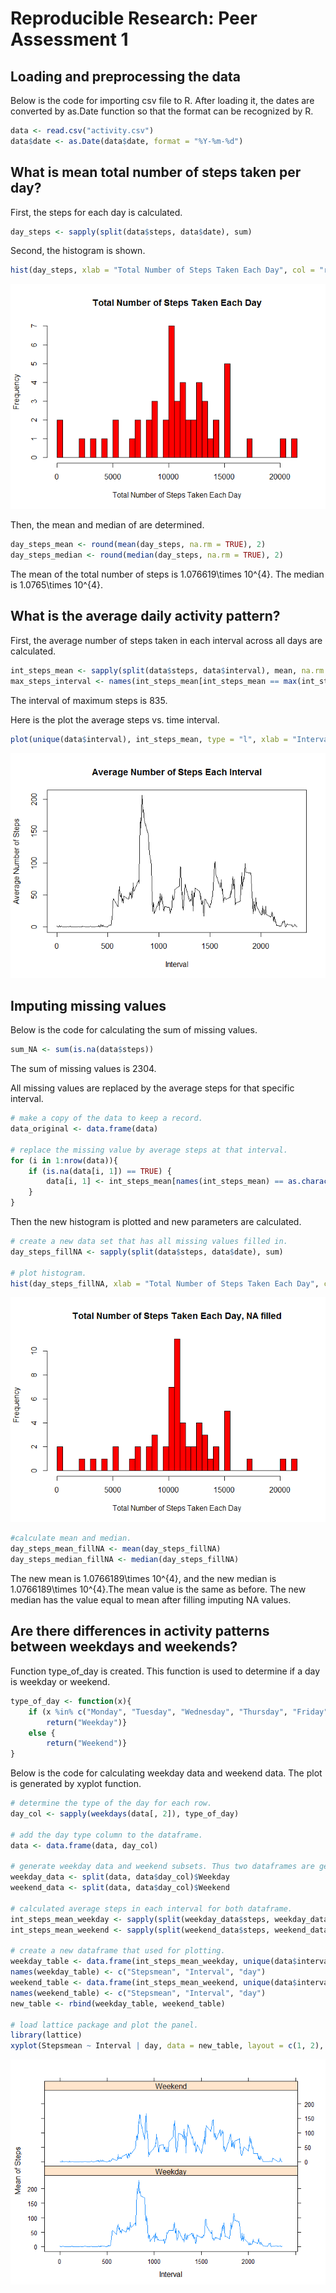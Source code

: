 # Reproducible Research: Peer Assessment 1


## Loading and preprocessing the data

Below is the code for importing csv file to R. After loading it, the dates are converted by as.Date function so that the format can be recognized by R.


```r
data <- read.csv("activity.csv")
data$date <- as.Date(data$date, format = "%Y-%m-%d")
```

## What is mean total number of steps taken per day?

First, the steps for each day is calculated.


```r
day_steps <- sapply(split(data$steps, data$date), sum)
```

Second, the histogram is shown.


```r
hist(day_steps, xlab = "Total Number of Steps Taken Each Day", col = "red", main = "Total Number of Steps Taken Each Day", breaks = 61)
```

![](PA1_template_files/figure-html/unnamed-chunk-3-1.png)<!-- -->

Then, the mean and median of are determined.


```r
day_steps_mean <- round(mean(day_steps, na.rm = TRUE), 2)
day_steps_median <- round(median(day_steps, na.rm = TRUE), 2)
```

The mean of the total number of steps is 1.076619\times 10^{4}. The median is 1.0765\times 10^{4}.

## What is the average daily activity pattern?

First, the average number of steps taken in each interval across all days are calculated.


```r
int_steps_mean <- sapply(split(data$steps, data$interval), mean, na.rm = TRUE)
max_steps_interval <- names(int_steps_mean[int_steps_mean == max(int_steps_mean)])
```

The interval of maximum steps is 835.  

Here is the plot the average steps vs. time interval.


```r
plot(unique(data$interval), int_steps_mean, type = "l", xlab = "Interval", ylab = "Average Number of Steps", main = "Average Number of Steps Each Interval")
```

![](PA1_template_files/figure-html/unnamed-chunk-6-1.png)<!-- -->


## Imputing missing values

Below is the code for calculating the sum of missing values.


```r
sum_NA <- sum(is.na(data$steps))
```

The sum of missing values is 2304.  

All missing values are replaced by the average steps for that specific interval.


```r
# make a copy of the data to keep a record.
data_original <- data.frame(data)

# replace the missing value by average steps at that interval.
for (i in 1:nrow(data)){
	if (is.na(data[i, 1]) == TRUE) {
		data[i, 1] <- int_steps_mean[names(int_steps_mean) == as.character(data[i, 3])]
	}
}
```

Then the new histogram is plotted and new parameters are calculated.


```r
# create a new data set that has all missing values filled in.
day_steps_fillNA <- sapply(split(data$steps, data$date), sum)

# plot histogram.
hist(day_steps_fillNA, xlab = "Total Number of Steps Taken Each Day", col = "red", main = "Total Number of Steps Taken Each Day, NA filled", breaks = 61)
```

![](PA1_template_files/figure-html/unnamed-chunk-9-1.png)<!-- -->

```r
#calculate mean and median.
day_steps_mean_fillNA <- mean(day_steps_fillNA)
day_steps_median_fillNA <- median(day_steps_fillNA)
```

The new mean is 1.0766189\times 10^{4}, and the new median is 1.0766189\times 10^{4}.The mean value is the same as before. The new median has the value equal to mean after filling imputing NA values.

## Are there differences in activity patterns between weekdays and weekends?

Function type_of_day is created. This function is used to determine if a day is weekday or weekend.


```r
type_of_day <- function(x){
	if (x %in% c("Monday", "Tuesday", "Wednesday", "Thursday", "Friday")){
		return("Weekday")}
	else {
		return("Weekend")}
}
```

Below is the code for calculating weekday data and weekend data. The plot is generated by xyplot function.


```r
# determine the type of the day for each row.
day_col <- sapply(weekdays(data[, 2]), type_of_day)

# add the day type column to the dataframe.
data <- data.frame(data, day_col)

# generate weekday data and weekend subsets. Thus two dataframes are generated.
weekday_data <- split(data, data$day_col)$Weekday
weekend_data <- split(data, data$day_col)$Weekend

# calculated average steps in each interval for both dataframe.
int_steps_mean_weekday <- sapply(split(weekday_data$steps, weekday_data$interval), mean)
int_steps_mean_weekend <- sapply(split(weekend_data$steps, weekend_data$interval), mean)

# create a new dataframe that used for plotting.
weekday_table <- data.frame(int_steps_mean_weekday, unique(data$interval), "Weekday")
names(weekday_table) <- c("Stepsmean", "Interval", "day")
weekend_table <- data.frame(int_steps_mean_weekend, unique(data$interval), "Weekend")
names(weekend_table) <- c("Stepsmean", "Interval", "day")
new_table <- rbind(weekday_table, weekend_table)

# load lattice package and plot the panel.
library(lattice)
xyplot(Stepsmean ~ Interval | day, data = new_table, layout = c(1, 2), type = "l", ylab = "Mean of Steps")
```

![](PA1_template_files/figure-html/unnamed-chunk-11-1.png)<!-- -->
